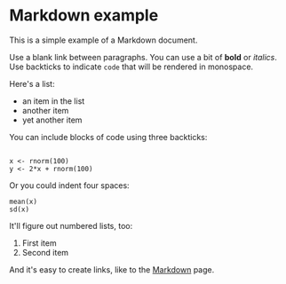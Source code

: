 <!DOCTYPE html>
<html>
<head>
<meta http-equiv="Content-Type" content="text/html; charset=utf-8"/>
</head>

<body>
<h1>Markdown example</h1>

<p>This is a simple example of a Markdown document.</p>

<p>Use a blank link between paragraphs.
You can use a bit of <strong>bold</strong> or <em>italics</em>. Use backticks to indicate
<code>code</code> that will be rendered in monospace.</p>

<p>Here's a list:</p>

<ul>
<li>an item in the list</li>
<li>another item</li>
<li>yet another item</li>
</ul>

<p>You can include blocks of code using three backticks:</p>

<p><code>
x &lt;- rnorm(100)
y &lt;- 2*x + rnorm(100)
</code></p>

<p>Or you could indent four spaces:</p>

<pre><code>mean(x)
sd(x)
</code></pre>

<p>It'll figure out numbered lists, too:</p>

<ol>
<li>First item</li>
<li>Second item</li>
</ol>

<p>And it's easy to create links, like to
the <a href="http://daringfireball.net/projects/markdown/">Markdown</a>
page.</p>
</body>
</html>
